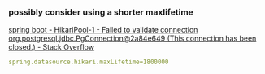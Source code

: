 ###  possibly consider using a shorter maxlifetime


[spring boot - HikariPool-1 - Failed to validate connection org.postgresql.jdbc.PgConnection@2a84e649 (This connection has been closed.) - Stack Overflow](https://stackoverflow.com/questions/52536053/hikaripool-1-failed-to-validate-connection-org-postgresql-jdbc-pgconnection2a "spring boot - HikariPool-1 - Failed to validate connection org.postgresql.jdbc.PgConnection@2a84e649 (This connection has been closed.) - Stack Overflow")


 

```yml
spring.datasource.hikari.maxLifetime=1800000
```
